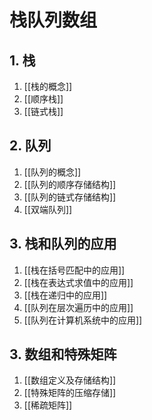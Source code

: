 # 栈队列数组

## 1. 栈

1. [[栈的概念]]
2. [[顺序栈]]
3. [[链式栈]]

## 2. 队列

1. [[队列的概念]]
2. [[队列的顺序存储结构]]
3. [[队列的链式存储结构]]
4. [[双端队列]]

## 3. 栈和队列的应用

1. [[栈在括号匹配中的应用]]
2. [[栈在表达式求值中的应用]]
3. [[栈在递归中的应用]]
4. [[队列在层次遍历中的应用]]
5. [[队列在计算机系统中的应用]]

## 3. 数组和特殊矩阵

1. [[数组定义及存储结构]]
2. [[特殊矩阵的压缩存储]]
3. [[稀疏矩阵]]
